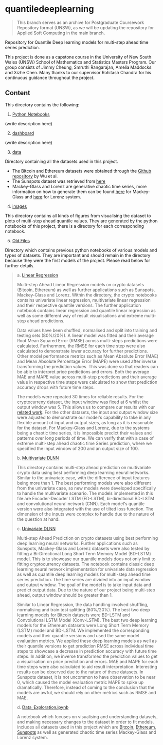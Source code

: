 # quantiledeeplearning

> This branch serves as an archive for Postgraduate Coursework Repository format (UNSW), as we will be updating the repository for Applied Soft Computing in the main branch.

Repository for Quantile Deep learning models for multi-step ahead time series prediction. 

This project is done as a capstone course in the University of New South Wales (UNSW) School of Mathematics and Statistics Masters Program. Our group consists of Jimmy Cheung, Smruthi Rangarajan, Amelia Maddocks and Xizhe Chen. Many thanks to our supervisor Rohitash Chandra for his continuous guidance throughout the project.

## Content

This directory contains the following:

1. [Python Notebooks](all_notebooks)

(write description here)

2. [dashboard](dashboard)

(write description here)

3. [data](data/)

Directory containing all the datasets used in this project. 

* The Bitcoin and Ethereum datasets were obtained through the [Github repository](https://github.com/sydney-machine-learning/deeplearning-crypto) by Wu et al.
* The Sunspots dataset was retrieved from [here](https://www.kaggle.com/datasets/robervalt/sunspots/data)
* Mackey-Glass and Lorenz are generative chaotic time series, more information on how to generate them can be found [here](https://reservoirpy.readthedocs.io/en/latest/api/generated/reservoirpy.datasets.mackey_glass.html) for Mackey-Glass and [here](https://en.wikipedia.org/wiki/Lorenz_system#:~:text=The%20Lorenz%20system%20is%20a,solutions%20of%20the%20Lorenz%20system.) for Lorenz system.


4. [images](images/)

This directory contains all kinds of figures from visualising the dataset to plots of multi-step ahead quantile values. They are generated by the python notebooks of this project, there is a directory for each corresponding notebook. 


5. [Old Files](old_files)

Directory which contains previous python notebooks of various models and types of datasets. They are important and should remain in the directory because they were the first models of the project. Please read below for further details.

> a. [Linear Regression](old_files/Linear_Regression)
>
> Multi-step Ahead Linear Regression models on crypto datasets (Bitcoin, Ethereum) as well as further applications such as Sunspots, Mackey-Glass and Lorenz. Within the directory, the crypto notebooks contains univariate linear regression, multivariate linear regression and their respective quantile versions. The further application notebook contains linear regression and quantile linear regression as well as some different way of result visualisations and extreme multi-step ahead predictions.
>
> Data values have been shuffled, normalised and split into training and testing sets (80%/20%). A linear model was fitted and their average Root Mean Squared Error (RMSE) across multi-steps predictions were calculated. Furthermore, the RMSE for each time step were also calculated to demonstrate lower accuracy for further predictions. Other model performance metrics such as Mean Absolute Error (MAE) and Mean Absolute Percentage Error (MAPE) were used after inverse transforming the prediction values. This was done so that readers can be able to interpret price predictions and errors. Both the average MAE and MAPE value across multi-step predictions and their average value in respective time steps were calculated to show that prediction accuracy drops with future time steps. 
>
> The models were repeated 30 times for reliable results. For the cryptocurreny dataset, the input window was fixed at 6 whilst the output window was 5. This allows us to compare our results with our [related work](https://arxiv.org/abs/2405.11431). For the other datasets, the input and output window size were adjusted to demonstrate our model's capability to take in any flexible amount of input and output sizes, as long as it is reasonable for the dataset. For Mackey-Glass and Lorenz, due to the systems being a chaotic time series, it is impossible predict their values and patterns over long periods of time. We can verify that with a case of extreme multi-step ahead chaotic time Series prediction, where we specified the input window of 200 and an output size of 100. 
> 
> b. [Multivariate DLNN](old_files/Multivariate_DLNN)
>
> This directory contains multi-step ahead prediction on multivariate crypto data using best performing deep learning neural networks. Similar to the univariate case, with the difference of input features being more than 1. The best performing models were also different from the univariate case, so new models were developed specifically to handle the multivariate scenario. The models implemented in this file are Encoder-Decoder LSTM (ED-LSTM), bi-directional BD-LSTM and convolutional neural network (CNN). Each model's quantile version were also integrated with the use of tilted loss function. The dimension of the inputs were complex to handle due to the nature of the question at hand.
>
> c. [Univariate DLNN](old_files/Univariate_DLNN)
>
> Multi-step Ahead Prediction on crypto datasets using best performing deep learning neural networks. Further applications such as Sunspots, Mackey-Glass and Lorenz datasets were also tested by fitting a Bi-Directional Long Short Term Memory Model (BD-LSTM) model. This is to showcase our quantile models does not only limit to fitting cryptocurrency datasets. The notebook contains classic deep learning neural network implementation for univariate data regression as well as quantile deep learning models for multi-step ahead time series prediction. The time series are divided into an input window and output window. The goal of the model is to take input data and predict output data. Due to the nature of our project being multi-step ahead, output window should be greater than 1.
>
> Similar to Linear Regression, the data handling involved shuffling, normalising and train test splitting (80%/20%). The best two deep learning models for Bitcoin datasets were BD-LSTM and Convolutional LSTM Model (Conv-LSTM). The best two deep learning models for the Ethereum datasets were Long Short Term Memory (LSTM) model and BD-LSTM. We implemented the corresponding models and their quantile versions and used the same model evaluation metrics. We applied these deep learning models as well as their quantile versions to get prediction RMSE across individual time steps to showcase a decrease in prediction accuracy with future time steps. In addition, we inverse transformed the prediction values to get a visualisation on price prediction and errors. MAE and MAPE for each time steps were also calculated to aid result interpretation. Interesting results can be observed due to the nature of these datasets. In Sunspots dataset, it is not uncommon to have observation to be near 0, which caused the model evaluation metric MAPE to spike up dramatically. Therefore, instead of coming to the conclusion that the models are awful, we should rely on other metrics such as RMSE and MAE. 
>
> d. [Data_Exploration.ipynb](old_files/Data_Exploration.ipynb)
>
> A notebook which focuses on visualising and understanding datasets, and making necessary changes to the dataset in order to fit models. Includes all datasets used in this project which are [Bitcoin](data/coin_Bitcoin.csv), [Ethereum](data/coin_Ethereum.csv), [Sunspots](data/Sunspots.csv) as well as generated chaotic time series Mackey-Glass and Lorenz system.



